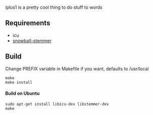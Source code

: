 iplus1 is a pretty cool thing to do stuff to words

## Requirements
* icu
* [snowball-stemmer](http://snowball.tartarus.org/index.php)

## Build
Change PREFIX variable in Makefile if you want, defaults to /usr/local
```
make
make install
```


#### Build on Ubuntu
```
sudo apt-get install libicu-dev libstemmer-dev
make
```
